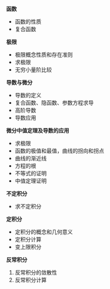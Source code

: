 **函数**  
- 函数的性质  
- 复合函数

**极限**  
- 极限概念性质和存在准则
- 求极限
- 无穷小量阶比较 


**导数与微分**  
- 导数的定义
- 复合函数、隐函数、参数方程求导
- 高阶导数
- 导数应用


**微分中值定理及导数的应用**  
- 求极限
- 函数的极值和最值，曲线的拐向和拐点
- 曲线的渐近线
- 方程的根
- 不等式的证明
- 中值定理证明

**不定积分**  
- 求不定积分

**定积分**  
- 定积分的概念和几何意义
- 定积分计算
- 变上限积分

**反常积分**  
1. 反常积分的敛散性
2. 反常积分计算